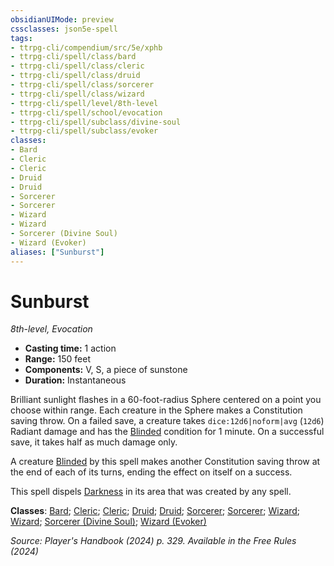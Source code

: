```yaml
---
obsidianUIMode: preview
cssclasses: json5e-spell
tags:
- ttrpg-cli/compendium/src/5e/xphb
- ttrpg-cli/spell/class/bard
- ttrpg-cli/spell/class/cleric
- ttrpg-cli/spell/class/druid
- ttrpg-cli/spell/class/sorcerer
- ttrpg-cli/spell/class/wizard
- ttrpg-cli/spell/level/8th-level
- ttrpg-cli/spell/school/evocation
- ttrpg-cli/spell/subclass/divine-soul
- ttrpg-cli/spell/subclass/evoker
classes:
- Bard
- Cleric
- Cleric
- Druid
- Druid
- Sorcerer
- Sorcerer
- Wizard
- Wizard
- Sorcerer (Divine Soul)
- Wizard (Evoker)
aliases: ["Sunburst"]
---
```

# Sunburst
*8th-level, Evocation*  

- **Casting time:** 1 action
- **Range:** 150 feet
- **Components:** V, S, a piece of sunstone
- **Duration:** Instantaneous

Brilliant sunlight flashes in a 60-foot-radius Sphere centered on a point you choose within range. Each creature in the Sphere makes a Constitution saving throw. On a failed save, a creature takes `dice:12d6|noform|avg` (`12d6`) Radiant damage and has the [Blinded](3-Compendium/rules/conditions.md#Blinded) condition for 1 minute. On a successful save, it takes half as much damage only.

A creature [Blinded](3-Compendium/rules/conditions.md#Blinded) by this spell makes another Constitution saving throw at the end of each of its turns, ending the effect on itself on a success.

This spell dispels [Darkness](3-Compendium/rules/variant-rules/darkness-xphb.md) in its area that was created by any spell.

**Classes**: [Bard](list-spells-classes-bard); [Cleric](list-spells-classes-cleric); [Cleric](list-spells-classes-cleric); [Druid](list-spells-classes-druid); [Druid](list-spells-classes-druid); [Sorcerer](list-spells-classes-sorcerer); [Sorcerer](list-spells-classes-sorcerer); [Wizard](list-spells-classes-wizard); [Wizard](list-spells-classes-wizard); [Sorcerer (Divine Soul)](list-spells-classes-sorcerer-xphb-divine-soul-xge); [Wizard (Evoker)](list-spells-classes-wizard-xphb-evoker-xphb)

*Source: Player's Handbook (2024) p. 329. Available in the Free Rules (2024)*